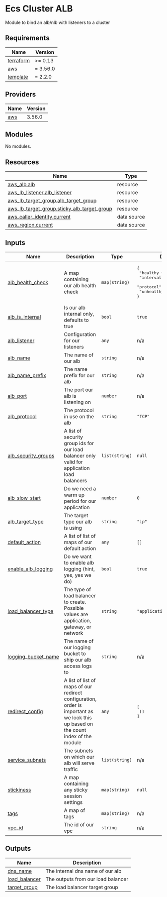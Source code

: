 # Ecs Cluster ALB

Module to bind an alb/nlb with listeners to a cluster

<!-- BEGIN_TF_DOCS -->
## Requirements

| Name | Version |
|------|---------|
| <a name="requirement_terraform"></a> [terraform](#requirement\_terraform) | >= 0.13 |
| <a name="requirement_aws"></a> [aws](#requirement\_aws) | = 3.56.0 |
| <a name="requirement_template"></a> [template](#requirement\_template) | = 2.2.0 |

## Providers

| Name | Version |
|------|---------|
| <a name="provider_aws"></a> [aws](#provider\_aws) | 3.56.0 |

## Modules

No modules.

## Resources

| Name | Type |
|------|------|
| [aws_alb.alb](https://registry.terraform.io/providers/hashicorp/aws/3.56.0/docs/resources/alb) | resource |
| [aws_lb_listener.alb_listener](https://registry.terraform.io/providers/hashicorp/aws/3.56.0/docs/resources/lb_listener) | resource |
| [aws_lb_target_group.alb_target_group](https://registry.terraform.io/providers/hashicorp/aws/3.56.0/docs/resources/lb_target_group) | resource |
| [aws_lb_target_group.sticky_alb_target_group](https://registry.terraform.io/providers/hashicorp/aws/3.56.0/docs/resources/lb_target_group) | resource |
| [aws_caller_identity.current](https://registry.terraform.io/providers/hashicorp/aws/3.56.0/docs/data-sources/caller_identity) | data source |
| [aws_region.current](https://registry.terraform.io/providers/hashicorp/aws/3.56.0/docs/data-sources/region) | data source |

## Inputs

| Name | Description | Type | Default | Required |
|------|-------------|------|---------|:--------:|
| <a name="input_alb_health_check"></a> [alb\_health\_check](#input\_alb\_health\_check) | A map containing our alb health check | `map(string)` | <pre>{<br>  "healthy_threshold": 10,<br>  "interval": 30,<br>  "protocol": "TCP",<br>  "unhealthy_threshold": 10<br>}</pre> | no |
| <a name="input_alb_is_internal"></a> [alb\_is\_internal](#input\_alb\_is\_internal) | Is our alb internal only, defaults to true | `bool` | `true` | no |
| <a name="input_alb_listener"></a> [alb\_listener](#input\_alb\_listener) | Configuration for our listeners | `any` | n/a | yes |
| <a name="input_alb_name"></a> [alb\_name](#input\_alb\_name) | The name of our alb | `string` | n/a | yes |
| <a name="input_alb_name_prefix"></a> [alb\_name\_prefix](#input\_alb\_name\_prefix) | The name prefix for our alb | `string` | n/a | yes |
| <a name="input_alb_port"></a> [alb\_port](#input\_alb\_port) | The port our alb is listening on | `number` | n/a | yes |
| <a name="input_alb_protocol"></a> [alb\_protocol](#input\_alb\_protocol) | The protocol in use on the alb | `string` | `"TCP"` | no |
| <a name="input_alb_security_groups"></a> [alb\_security\_groups](#input\_alb\_security\_groups) | A list of security group ids for our load balancer only valid for application load balancers | `list(string)` | `null` | no |
| <a name="input_alb_slow_start"></a> [alb\_slow\_start](#input\_alb\_slow\_start) | Do we need a warm up period for our application | `number` | `0` | no |
| <a name="input_alb_target_type"></a> [alb\_target\_type](#input\_alb\_target\_type) | The target type our alb is using | `string` | `"ip"` | no |
| <a name="input_default_action"></a> [default\_action](#input\_default\_action) | A list of list of maps of our default action | `any` | `[]` | no |
| <a name="input_enable_alb_logging"></a> [enable\_alb\_logging](#input\_enable\_alb\_logging) | Do we want to enable alb logging (hint, yes, yes we do) | `bool` | `true` | no |
| <a name="input_load_balancer_type"></a> [load\_balancer\_type](#input\_load\_balancer\_type) | The type of load balancer to create. Possible values are application, gateway, or network | `string` | `"application"` | no |
| <a name="input_logging_bucket_name"></a> [logging\_bucket\_name](#input\_logging\_bucket\_name) | The name of our logging bucket to ship our alb access logs to | `string` | n/a | yes |
| <a name="input_redirect_config"></a> [redirect\_config](#input\_redirect\_config) | A list of list of maps of our redirect configuration, order is important as we look this up based on the count index of the module | `any` | <pre>[<br>  []<br>]</pre> | no |
| <a name="input_service_subnets"></a> [service\_subnets](#input\_service\_subnets) | The subnets on which our alb will serve traffic | `list(string)` | n/a | yes |
| <a name="input_stickiness"></a> [stickiness](#input\_stickiness) | A map containing any sticky session settings | `map(string)` | `null` | no |
| <a name="input_tags"></a> [tags](#input\_tags) | A map of tags | `map(string)` | n/a | yes |
| <a name="input_vpc_id"></a> [vpc\_id](#input\_vpc\_id) | The id of our vpc | `string` | n/a | yes |

## Outputs

| Name | Description |
|------|-------------|
| <a name="output_dns_name"></a> [dns\_name](#output\_dns\_name) | The internal dns name of our alb |
| <a name="output_load_balancer"></a> [load\_balancer](#output\_load\_balancer) | The outputs from our load balancer |
| <a name="output_target_group"></a> [target\_group](#output\_target\_group) | The load balancer target group |
<!-- END_TF_DOCS -->
